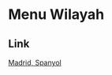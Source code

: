 # Menu Wilayah

## Link

[Madrid, Spanyol](https://github.com/gigit-pemilu/pemilu-2024-99-luar-negeri/tree/main/pileg-dpr/hitung-suara/sub/99-luar-negeri/sub/69-madrid-spanyol/sub/01-madrid-spanyol/sub/0001-madrid-spanyol)

